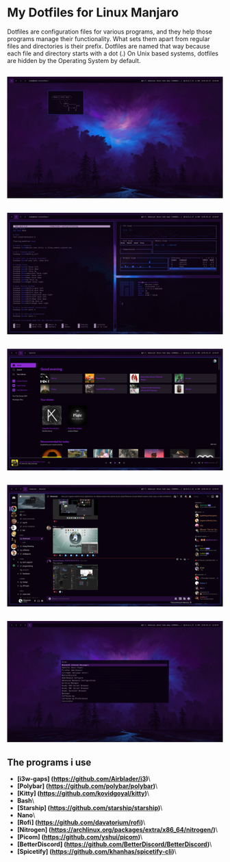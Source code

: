 
# My Dotfiles for Linux Manjaro

Dotfiles are configuration files for various programs, and they help those programs manage their functionality. What sets them apart from regular files and directories is their prefix. Dotfiles are named that way because each file and directory starts with a dot (.) On Unix based systems, dotfiles are hidden by the Operating System by default.
## ![Screenshot](Pictures/1.png)
## ![Screenshot](Pictures/2.png)
## ![Screenshot](Pictures/3.png)
## ![Screenshot](Pictures/4.png)
## ![Screenshot](Pictures/5.png)
## The programs i use
- **[i3w-gaps] (https://github.com/Airblader/i3)**\
- **[Polybar] (https://github.com/polybar/polybar)**\
- **[Kitty] (https://github.com/kovidgoyal/kitty)**\
- **Bash**\
- **[Starship] (https://github.com/starship/starship)**\
- **Nano**\
- **[Rofi] (https://github.com/davatorium/rofi)**\
- **[Nitrogen] (https://archlinux.org/packages/extra/x86_64/nitrogen/)**\
- **[Picom] (https://github.com/yshui/picom)**\
- **[BetterDiscord] (https://github.com/BetterDiscord/BetterDiscord)**\
- **[Spicetify] (https://github.com/khanhas/spicetify-cli)**\